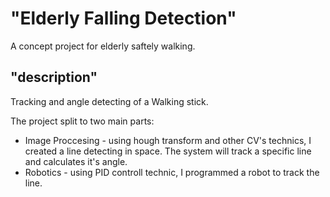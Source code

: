 # "Elderly Falling Detection"

A concept project for elderly saftely walking.

## "description"

Tracking and angle detecting of a Walking stick.

The project split to two main parts:

- Image Proccesing - using hough transform and other CV's technics, I created a line detecting in space. The system will track a specific line and calculates it's angle.
- Robotics - using PID controll technic, I programmed a robot to track the line. 

